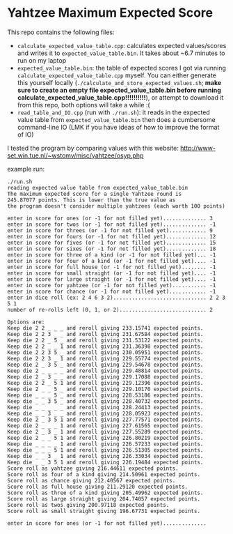 # Yahtzee Maximum Expected Score

This repo contains the following files:
- `calculate_expected_value_table.cpp`: calculates expected values/scores and writes it to `expected_value_table.bin`. It takes about ~6.7 minutes to run on my laptop
- `expected_value_table.bin`: the table of expected scores I got via running `calculate_expected_value_table.cpp` myself. You can either generate this yourself locally (`./calculate_and_store_expected_values.sh`; **make sure to create an empty file expected_value_table.bin before running calculate_expected_value_table.cpp!!!!!!!!!!**), or attempt to download it from this repo, both options will take a while :(
- `read_table_and_IO.cpp` (run with `./run.sh`): it reads in the expected value table from `expected_value_table.bin` then does a cumbersome command-line IO (LMK if you have ideas of how to improve the format of IO)

I tested the program by comparing values with this website: http://www-set.win.tue.nl/~wstomv/misc/yahtzee/osyp.php


example run:

```
./run.sh
reading expected value table from expected_value_table.bin
The maximum expected score for a single Yahtzee round is
245.87077 points. This is lower than the true value as
the program doesn't consider multiple yahtzees (each worth 100 points)

enter in score for ones (or -1 for not filled yet).............. 3
enter in score for twos (or -1 for not filled yet).............. -1
enter in score for threes (or -1 for not filled yet)............ 9
enter in score for fours (or -1 for not filled yet)............. 12
enter in score for fives (or -1 for not filled yet)............. 15
enter in score for sixes (or -1 for not filled yet)............. 18
enter in score for three of a kind (or -1 for not filled yet)... -1
enter in score for four of a kind (or -1 for not filled yet).... -1
enter in score for full house (or -1 for not filled yet)........ -1
enter in score for small straight (or -1 for not filled yet).... -1
enter in score for large straight (or -1 for not filled yet).... -1
enter in score for yahtzee (or -1 for not filled yet)........... -1
enter in score for chance (or -1 for not filled yet)............ -1
enter in dice roll (ex: 2 4 6 3 2).............................. 2 2 3 5 1
number of re-rolls left (0, 1, or 2)............................ 2

Options are:
Keep die 2 2 _ _ _ and reroll giving 233.15741 expected points.
Keep die 2 2 3 _ _ and reroll giving 231.67584 expected points.
Keep die 2 2 _ 5 _ and reroll giving 231.53122 expected points.
Keep die 2 2 _ _ 1 and reroll giving 231.36398 expected points.
Keep die 2 2 3 5 _ and reroll giving 230.05951 expected points.
Keep die 2 2 3 _ 1 and reroll giving 229.55774 expected points.
Keep die 2 _ 3 5 _ and reroll giving 229.54678 expected points.
Keep die 2 _ _ _ _ and reroll giving 229.48814 expected points.
Keep die 2 _ 3 _ _ and reroll giving 229.17088 expected points.
Keep die 2 2 _ 5 1 and reroll giving 229.12396 expected points.
Keep die 2 _ _ 5 _ and reroll giving 229.10170 expected points.
Keep die _ _ _ 5 _ and reroll giving 228.53186 expected points.
Keep die _ _ 3 5 _ and reroll giving 228.40732 expected points.
Keep die _ _ _ _ _ and reroll giving 228.24413 expected points.
Keep die _ _ 3 _ _ and reroll giving 228.05923 expected points.
Keep die 2 _ 3 5 1 and reroll giving 227.77571 expected points.
Keep die 2 _ _ _ 1 and reroll giving 227.61565 expected points.
Keep die 2 _ 3 _ 1 and reroll giving 227.55289 expected points.
Keep die 2 _ _ 5 1 and reroll giving 226.80219 expected points.
Keep die _ _ _ _ 1 and reroll giving 226.57233 expected points.
Keep die _ _ _ 5 1 and reroll giving 226.51305 expected points.
Keep die _ _ 3 _ 1 and reroll giving 226.33034 expected points.
Keep die _ _ 3 5 1 and reroll giving 226.19484 expected points.
Score roll as yahtzee giving 216.44611 expected points.
Score roll as four of a kind giving 214.50961 expected points.
Score roll as chance giving 212.40567 expected points.
Score roll as full house giving 211.29120 expected points.
Score roll as three of a kind giving 205.49962 expected points.
Score roll as large straight giving 204.74057 expected points.
Score roll as twos giving 200.97118 expected points.
Score roll as small straight giving 196.67731 expected points.

enter in score for ones (or -1 for not filled yet)..............
```
